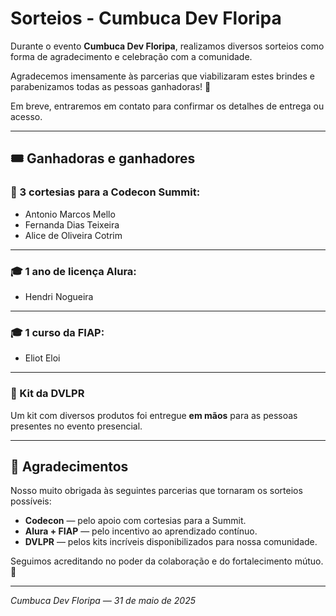 # Sorteios - Cumbuca Dev Floripa

Durante o evento **Cumbuca Dev Floripa**, realizamos diversos sorteios como forma de agradecimento e celebração com a comunidade.  

Agradecemos imensamente às parcerias que viabilizaram estes brindes e parabenizamos todas as pessoas ganhadoras! 🎉  

Em breve, entraremos em contato para confirmar os detalhes de entrega ou acesso.  

---

## 🎟️ Ganhadoras e ganhadores

### 🎫 3 cortesias para a Codecon Summit:
- Antonio Marcos Mello  
- Fernanda Dias Teixeira  
- Alice de Oliveira Cotrim  

---

### 🎓 1 ano de licença Alura:  
- Hendri Nogueira  

---

### 🎓 1 curso da FIAP:  
- Eliot Eloi  

---

### 🎁 Kit da DVLPR  
Um kit com diversos produtos foi entregue **em mãos** para as pessoas presentes no evento presencial.  

---

## 🙏 Agradecimentos

Nosso muito obrigada às seguintes parcerias que tornaram os sorteios possíveis:  
- **Codecon** — pelo apoio com cortesias para a Summit.  
- **Alura + FIAP** — pelo incentivo ao aprendizado contínuo.  
- **DVLPR** — pelos kits incríveis disponibilizados para nossa comunidade.  

Seguimos acreditando no poder da colaboração e do fortalecimento mútuo. 💜  

---

_Cumbuca Dev Floripa — 31 de maio de 2025_  
